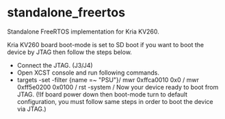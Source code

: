# standalone_freertos
Standalone FreeRTOS implementation for Kria KV260.


Kria KV260 board boot-mode is set to SD boot if you want to boot the device by JTAG then follow the steps below.
  - Connect the JTAG. (J3/J4)
  - Open XCST console and run following commands.
  - targets -set -filter {name =~ "PSU"}/
    mwr 0xffca0010 0x0 /
    mwr 0xff5e0200 0x0100 /
    rst -system /
Now your device ready to boot from JTAG. (!If board power down then boot-mode turn to default configuration, you must follow same steps in order to boot the device via JTAG.)


